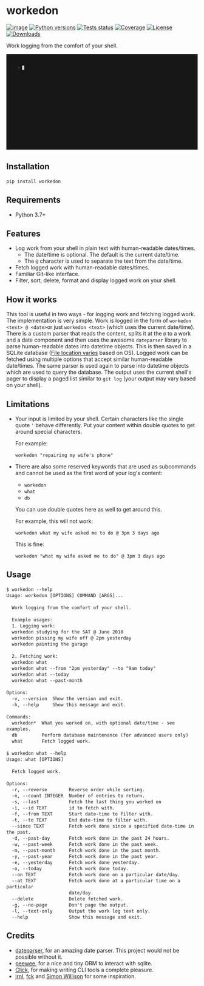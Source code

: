workedon
========

[![image](https://img.shields.io/pypi/v/workedon.svg)](https://pypi.python.org/pypi/workedon)
[![Python versions](https://img.shields.io/pypi/pyversions/workedon.svg?logo=python&logoColor=white)](https://pypi.org/project/workedon/)
[![Tests status](https://github.com/viseshrp/workedon/workflows/Test/badge.svg)](https://github.com/viseshrp/workedon/actions?query=workflow%3ATest)
[![Coverage](https://codecov.io/gh/viseshrp/workedon/branch/develop/graph/badge.svg)](https://codecov.io/gh/viseshrp/workedon)
[![License](https://img.shields.io/badge/license-MIT-blue.svg)](https://github.com/viseshrp/workedon/blob/develop/LICENSE)
[![Downloads](https://pepy.tech/badge/workedon)](https://pepy.tech/project/workedon)

Work logging from the comfort of your shell.

![demo](https://raw.githubusercontent.com/viseshrp/workedon/develop/demo.gif)

Installation
------------

``` {.bash}
pip install workedon
```

Requirements
------------

- Python 3.7+

Features
--------

- Log work from your shell in plain text with human-readable dates/times.
  - The date/time is optional. The default is the current date/time.
  - The `@` character is used to separate the text from the
  date/time.
- Fetch logged work with human-readable dates/times.
- Familiar Git-like interface.
- Filter, sort, delete, format and display logged work on your shell.

How it works
------------

This tool is useful in two ways - for logging work and fetching logged work.
The implementation is very simple. Work is logged in the form of
`workedon <text> @ <date>`or just `workedon <text>`
(which uses the current date/time). There is a custom parser that reads the
content, splits it at the `@` to a work and a date component and then uses
the awesome `dateparser` library to parse human-readable dates into datetime
objects. This is then saved in a SQLite database
([File location varies](https://github.com/platformdirs/platformdirs) based
on OS). Logged work can be fetched using multiple options that accept similar
human-readable date/times. The same parser is used again to parse into datetime
objects which are used to query the database. The output uses the current
shell's pager to display a paged list similar to `git log`
(your output may vary based on your shell).

Limitations
-----------

- Your input is limited by your shell. Certain characters like the single
  quote `'` behave differently. Put your content within double quotes
  to get around special characters.

  For example:

  ``` {.bash}
  workedon "repairing my wife's phone"
  ```

- There are also some reserved keywords that are used as subcommands and
  cannot be used as the first word of your log's content:
  - `workedon`
  - `what`
  - `db`

  You can use double quotes here as well to get around this.

  For example, this will not work:

  ``` {.bash}
  workedon what my wife asked me to do @ 3pm 3 days ago
  ```

  This is fine:

  ``` {.bash}
  workedon "what my wife asked me to do" @ 3pm 3 days ago
  ```

Usage
-----

<!-- [[[cog
import cog
from workedon import cli
from click.testing import CliRunner
runner = CliRunner()
result = runner.invoke(cli.main, ["--help"])
out = result.output.replace("Usage: main", "Usage: workedon")
result = runner.invoke(cli.what, ["--help"])
what_out = result.output
cog.out(
    "``` {{.bash}}\n"
    "$ workedon --help\n"
    "{}\n"
    "$ workedon what --help\n"
    "{}\n"
    "```".format(out, what_out)
)
]]] -->
``` {.bash}
$ workedon --help
Usage: workedon [OPTIONS] COMMAND [ARGS]...

  Work logging from the comfort of your shell.

  Example usages:
  1. Logging work:
  workedon studying for the SAT @ June 2010
  workedon pissing my wife off @ 2pm yesterday
  workedon painting the garage

  2. Fetching work:
  workedon what
  workedon what --from "2pm yesterday" --to "9am today"
  workedon what --today
  workedon what --past-month

Options:
  -v, --version  Show the version and exit.
  -h, --help     Show this message and exit.

Commands:
  workedon*  What you worked on, with optional date/time - see examples.
  db         Perform database maintenance (for advanced users only)
  what       Fetch logged work.

$ workedon what --help
Usage: what [OPTIONS]

  Fetch logged work.

Options:
  -r, --reverse        Reverse order while sorting.
  -n, --count INTEGER  Number of entries to return.
  -s, --last           Fetch the last thing you worked on
  -i, --id TEXT        id to fetch with.
  -f, --from TEXT      Start date-time to filter with.
  -t, --to TEXT        End date-time to filter with.
  --since TEXT         Fetch work done since a specified date-time in the past.
  -d, --past-day       Fetch work done in the past 24 hours.
  -w, --past-week      Fetch work done in the past week.
  -m, --past-month     Fetch work done in the past month.
  -y, --past-year      Fetch work done in the past year.
  -e, --yesterday      Fetch work done yesterday.
  -o, --today          Fetch work done today.
  --on TEXT            Fetch work done on a particular date/day.
  --at TEXT            Fetch work done at a particular time on a particular
                       date/day.
  --delete             Delete fetched work.
  -g, --no-page        Don't page the output.
  -l, --text-only      Output the work log text only.
  --help               Show this message and exit.

```
<!-- [[[end]]] -->

Credits
-------

- [dateparser](https://github.com/scrapinghub/dateparser), for an
    amazing date parser. This project would not be possible without it.
- [peewee](https://github.com/coleifer/peewee), for a nice and
   tiny ORM to interact with sqlite.
- [Click](https://click.palletsprojects.com), for making writing CLI
    tools a complete pleasure.
- [jrnl](https://github.com/jrnl-org/jrnl),
    [fck](https://github.com/nvbn/thefuck) and
    [Simon Willison](https://github.com/simonw/sqlite-utils/) for some
    inspiration.

